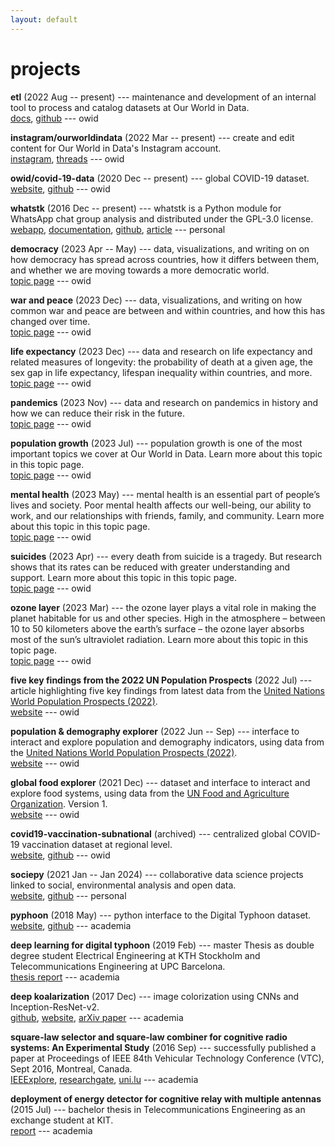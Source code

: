 ```yaml
---
layout: default
---
```


# projects

<i class="fa fa-spinner fa-spin" aria-hidden="true"></i> **etl** (2022 Aug -- present) --- maintenance and development of an internal tool to process and catalog datasets at Our World in Data. <br>
<i class="fa-solid fa-link"></i> [docs](https://docs.owid.io/projects/etl), [github](https://github.com/owid/etl) --- <i class="fa-solid fa-location-dot"></i> owid

<i class="fa fa-spinner fa-spin" aria-hidden="true"></i> **instagram/ourworldindata** (2022 Mar -- present) --- create and edit content for Our World in Data's Instagram account. <br>
<i class="fa-solid fa-link"></i> [instagram](https://www.instagram.com/ourworldindata), [threads](https://www.threads.net/@ourworldindata) --- <i class="fa-solid fa-location-dot"></i> owid

<i class="fa fa-spinner fa-spin" aria-hidden="true"></i> **owid/covid-19-data** (2020 Dec -- present) --- global COVID-19 dataset. <br>
<i class="fa-solid fa-link"></i> [website](https://www.ourworldindata.org/coronavirus), [github](https://github.com/owid/covid-19-data) --- <i class="fa-solid fa-location-dot"></i> owid

<i class="fa fa-spinner fa-spin" aria-hidden="true"></i> **whatstk** (2016 Dec -- present) --- whatstk is a Python module for WhatsApp chat group analysis and distributed under the GPL-3.0
license. <br>
<i class="fa-solid fa-link"></i> [webapp](https://whatstk.streamlit.app/), [documentation](https://whatstk.lcsrg.me/), [github](https://github.com/lucasrodes/whatstk), [article](https://medium.com/data-science/analyzing-whatsapp-chats-with-python-20d62ce7fe2d) --- <i class="fa-solid fa-location-dot"></i> personal

<i class="fa fa-check-square" aria-hidden="true"></i> **democracy** (2023 Apr -- May) --- data, visualizations, and writing on on how democracy has spread across countries, how it differs between them, and whether we are moving towards a more democratic world. <br>
<i class="fa-solid fa-link"></i> [topic page](https://ourworldindata.org/democracy) --- <i class="fa-solid fa-location-dot"></i> owid

<i class="fa fa-check-square" aria-hidden="true"></i> **war and peace** (2023 Dec) --- data, visualizations, and writing on how common war and peace are between and within countries, and how this has changed over time. <br>
<i class="fa-solid fa-link"></i> [topic page](https://ourworldindata.org/war-and-peace) --- <i class="fa-solid fa-location-dot"></i> owid

<i class="fa fa-check-square" aria-hidden="true"></i> **life expectancy** (2023 Dec) --- data and research on life expectancy and related measures of longevity: the probability of death at a given age, the sex gap in life expectancy, lifespan inequality within countries, and more. <br>
<i class="fa-solid fa-link"></i> [topic page](https://ourworldindata.org/life-expectancy) --- <i class="fa-solid fa-location-dot"></i> owid

<i class="fa fa-check-square" aria-hidden="true"></i> **pandemics** (2023 Nov) --- data and research on pandemics in history and how we can reduce their risk in the future. <br>
<i class="fa-solid fa-link"></i> [topic page](https://ourworldindata.org/pandemics) --- <i class="fa-solid fa-location-dot"></i> owid

<i class="fa fa-check-square" aria-hidden="true"></i> **population growth** (2023 Jul) --- population growth is one of the most important topics we cover at Our World in Data.
Learn more about this topic in this topic page. <br>
<i class="fa-solid fa-link"></i> [topic page](https://ourworldindata.org/population-growth) --- <i class="fa-solid fa-location-dot"></i> owid

<i class="fa fa-check-square" aria-hidden="true"></i> **mental health** (2023 May) --- mental health is an essential part of people’s lives and society. Poor mental health affects our well-being, our ability to work, and our relationships with friends, family, and community.
Learn more about this topic in this topic page. <br>
<i class="fa-solid fa-link"></i> [topic page](https://ourworldindata.org/mental-health) --- <i class="fa-solid fa-location-dot"></i> owid

<i class="fa fa-check-square" aria-hidden="true"></i> **suicides** (2023 Apr) --- every death from suicide is a tragedy. But research shows that its rates can be reduced with greater understanding and support.
Learn more about this topic in this topic page. <br>
<i class="fa-solid fa-link"></i> [topic page](https://ourworldindata.org/suicide) --- <i class="fa-solid fa-location-dot"></i> owid

<i class="fa fa-check-square" aria-hidden="true"></i> **ozone layer** (2023 Mar) --- the ozone layer plays a vital role in making the planet habitable for us and other species. High in the atmosphere – between 10 to 50 kilometers above the earth’s surface – the ozone layer absorbs most of the sun’s ultraviolet radiation. Learn more about this topic in this topic page. <br>
<i class="fa-solid fa-link"></i> [topic page](https://ourworldindata.org/ozone-layer) --- <i class="fa-solid fa-location-dot"></i> owid

<i class="fa fa-check-square" aria-hidden="true"></i> **five key findings from the 2022 UN Population Prospects** (2022
Jul) --- article highlighting five key findings from latest data from the [United Nations World Population
Prospects (2022)](https://population.un.org/wpp/). <br>
<i class="fa-solid fa-link"></i> [website](https://ourworldindata.org/world-population-update-2022) --- <i class="fa-solid fa-location-dot"></i> owid

<i class="fa fa-check-square" aria-hidden="true"></i> **population & demography explorer** (2022 Jun -- Sep) --- interface to
interact and explore population and demography indicators, using data from the [United Nations World Population
Prospects (2022)](https://population.un.org/wpp/). <br>
<i class="fa-solid fa-link"></i> [website](https://ourworldindata.org/explorers/population-and-demography) --- <i class="fa-solid fa-location-dot"></i> owid

<i class="fa fa-check-square" aria-hidden="true"></i> **global food explorer** (2021 Dec) --- dataset and interface to
interact and explore food systems, using data from the [UN Food and Agriculture
Organization](https://www.fao.org/statistics/en/). Version 1. <br>
<i class="fa-solid fa-link"></i> [website](https://ourworldindata.org/explorers/global-food) --- <i class="fa-solid fa-location-dot"></i> owid

<i class="fa fa-check-square" aria-hidden="true"></i> **covid19-vaccination-subnational** (archived) --- centralized global COVID-19 vaccination dataset at regional level. <br>
<i class="fa-solid fa-link"></i> [website](https://sociepy.org/covid19-vaccination-subnational), [github](https://github.com/sociepy/covid19-vaccination-subnational) --- <i class="fa-solid fa-location-dot"></i> owid

<i class="fa-solid fa-pause" aria-hidden="true"></i> **sociepy** (2021 Jan -- Jan 2024) --- collaborative data science projects linked to social, environmental analysis and open data.
<br>
<i class="fa-solid fa-link"></i> [website](https://sociepy.org/), [github](https://github.com/sociepy) --- <i class="fa-solid fa-location-dot"></i> personal

<i class="fa fa-check-square"></i> **pyphoon** (2018 May) --- python interface to the Digital Typhoon dataset. <br>
<i class="fa-solid fa-link"></i> [website](http://lcsrg.me/pyphoon), [github](https://github.com/lucasrodes/pyphoon) --- <i class="fa-solid fa-location-dot"></i> academia

<i class="fa fa-check-square"></i> **deep learning for digital typhoon** (2019 Feb) --- master Thesis as double degree student Electrical Engineering
at KTH Stockholm and Telecommunications Engineering at UPC Barcelona. <br>
<i class="fa-solid fa-link"></i> [thesis report](http://www.diva-portal.org/smash/record.jsf?pid=diva2%3A1304600&dswid=-9197) --- <i class="fa-solid fa-location-dot"></i> academia

<i class="fa fa-check-square"></i> **deep koalarization** (2017 Dec) --- image colorization using CNNs and Inception-ResNet-v2. <br>
<i class="fa-solid fa-link"></i> [github](https://github.com/baldassarreFe/deep-koalarization), [website](http://lcsrg.me/deep-koalarization), [arXiv paper](https://arxiv.org/abs/1712.03400) --- <i class="fa-solid fa-location-dot"></i> academia

<i class="fa fa-check-square"></i> **square-law selector and square-law combiner for cognitive radio systems: An Experimental Study** (2016 Sep) ---
successfully published a paper at Proceedings of IEEE 84th Vehicular Technology Conference (VTC), Sept 2016, Montreal,
Canada. <br>
<i class="fa-solid fa-link"></i> [IEEExplore](http://ieeexplore.ieee.org/document/7881236/?reload=true), [researchgate](https://www.researchgate.net/publication/315468535_Square-Law_Selector_and_Square-Law_Combiner_for_Cognitive_Radio_Systems_An_Experimental_Study), [uni.lu](http://orbilu.uni.lu/handle/10993/29334) --- <i class="fa-solid fa-location-dot"></i> academia

<i class="fa fa-check-square"></i> **deployment of energy detector for cognitive relay with multiple antennas** (2015 Jul) --- bachelor thesis in
Telecommunications Engineering as an exchange student at KIT.
<br>
<i class="fa-solid fa-link"></i> [report](https://upcommons.upc.edu/bitstream/handle/2117/77499/Deployment%20of%20Energy%20Detector%20for%20Cognitive%20Relay%20with%20Multiple%20Antennas%20%28Bachelor%20Thesis%20by%20Lucas%20Rodes%29.pdf?sequence=1&isAllowed=y) --- <i class="fa-solid fa-location-dot"></i> academia
